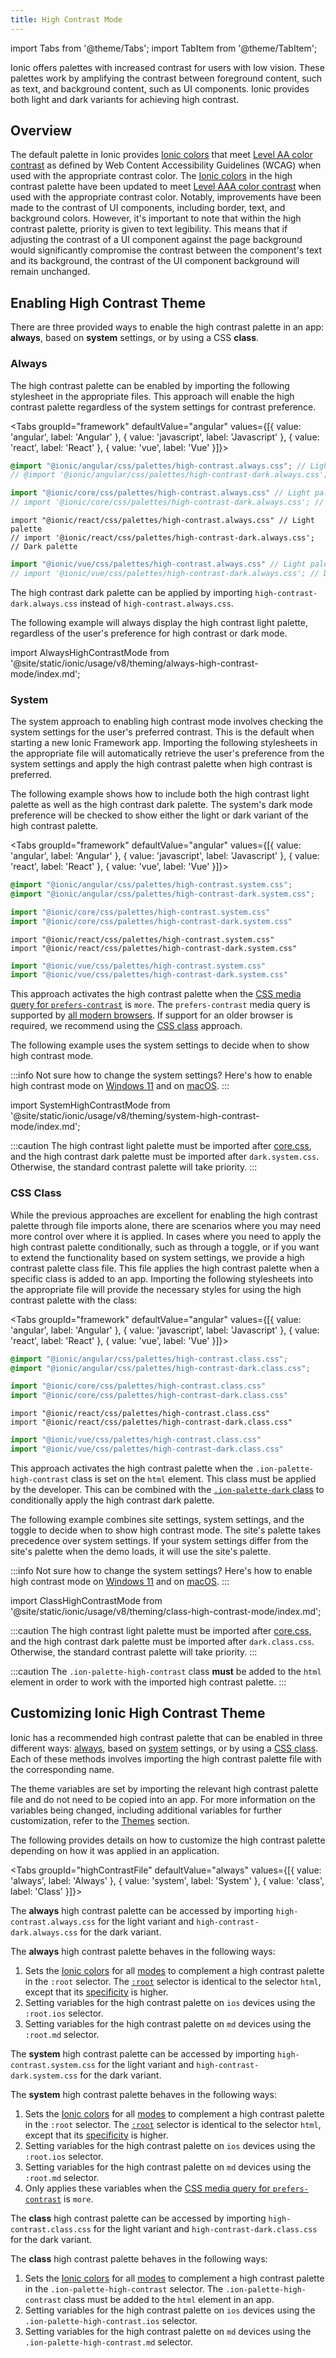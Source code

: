 ```yaml
---
title: High Contrast Mode
---
```


import Tabs from '@theme/Tabs';
import TabItem from '@theme/TabItem';

<head>
  <title>High Contrast Mode to Increase Color Contrast</title>
  <meta
    name="description"
    content="Developers are adding high contrast mode CSS on native applications to support their user preferences. Read to learn more about high contrast color schemes for Ionic apps."
  />
</head>

Ionic offers palettes with increased contrast for users with low vision. These palettes work by amplifying the contrast between foreground content, such as text, and background content, such as UI components. Ionic provides both light and dark variants for achieving high contrast.

## Overview

The default palette in Ionic provides [Ionic colors](./colors.md) that meet [Level AA color contrast](https://www.w3.org/WAI/WCAG21/Understanding/contrast-minimum.html) as defined by Web Content Accessibility Guidelines (WCAG) when used with the appropriate contrast color. The [Ionic colors](./colors.md) in the high contrast palette have been updated to meet [Level AAA color contrast](https://www.w3.org/WAI/WCAG21/Understanding/contrast-enhanced.html) when used with the appropriate contrast color. Notably, improvements have been made to the contrast of UI components, including border, text, and background colors. However, it's important to note that within the high contrast palette, priority is given to text legibility. This means that if adjusting the contrast of a UI component against the page background would significantly compromise the contrast between the component's text and its background, the contrast of the UI component background will remain unchanged.

## Enabling High Contrast Theme

There are three provided ways to enable the high contrast palette in an app: **always**, based on **system** settings, or by using a CSS **class**.

### Always

The high contrast palette can be enabled by importing the following stylesheet in the appropriate files. This approach will enable the high contrast palette regardless of the system settings for contrast preference.

<Tabs groupId="framework" defaultValue="angular" values={[{ value: 'angular', label: 'Angular' }, { value: 'javascript', label: 'Javascript' }, { value: 'react', label: 'React' }, { value: 'vue', label: 'Vue' }]}>

<TabItem value="angular">

```scss
@import "@ionic/angular/css/palettes/high-contrast.always.css"; // Light palette
// @import '@ionic/angular/css/palettes/high-contrast-dark.always.css'; // Dark palette
```

</TabItem>
<TabItem value="javascript">

```typescript
import "@ionic/core/css/palettes/high-contrast.always.css" // Light palette
// import '@ionic/core/css/palettes/high-contrast-dark.always.css'; // Dark palette
```

</TabItem>
<TabItem value="react">

```tsx
import "@ionic/react/css/palettes/high-contrast.always.css" // Light palette
// import '@ionic/react/css/palettes/high-contrast-dark.always.css'; // Dark palette
```

</TabItem>
<TabItem value="vue">

```typescript
import "@ionic/vue/css/palettes/high-contrast.always.css" // Light palette
// import '@ionic/vue/css/palettes/high-contrast-dark.always.css'; // Dark palette
```

</TabItem>

</Tabs>

The high contrast dark palette can be applied by importing `high-contrast-dark.always.css` instead of `high-contrast.always.css`.

The following example will always display the high contrast light palette, regardless of the user's preference for high contrast or dark mode.

import AlwaysHighContrastMode from '@site/static/ionic/usage/v8/theming/always-high-contrast-mode/index.md';

<AlwaysHighContrastMode />

### System

The system approach to enabling high contrast mode involves checking the system settings for the user's preferred contrast. This is the default when starting a new Ionic Framework app. Importing the following stylesheets in the appropriate file will automatically retrieve the user's preference from the system settings and apply the high contrast palette when high contrast is preferred.

The following example shows how to include both the high contrast light palette as well as the high contrast dark palette. The system's dark mode preference will be checked to show either the light or dark variant of the high contrast palette.

<Tabs groupId="framework" defaultValue="angular" values={[{ value: 'angular', label: 'Angular' }, { value: 'javascript', label: 'Javascript' }, { value: 'react', label: 'React' }, { value: 'vue', label: 'Vue' }]}>

<TabItem value="angular">

```css
@import "@ionic/angular/css/palettes/high-contrast.system.css";
@import "@ionic/angular/css/palettes/high-contrast-dark.system.css";
```

</TabItem>
<TabItem value="javascript">

```ts
import "@ionic/core/css/palettes/high-contrast.system.css"
import "@ionic/core/css/palettes/high-contrast-dark.system.css"
```

</TabItem>
<TabItem value="react">

```tsx
import "@ionic/react/css/palettes/high-contrast.system.css"
import "@ionic/react/css/palettes/high-contrast-dark.system.css"
```

</TabItem>
<TabItem value="vue">

```ts
import "@ionic/vue/css/palettes/high-contrast.system.css"
import "@ionic/vue/css/palettes/high-contrast-dark.system.css"
```

</TabItem>

</Tabs>

This approach activates the high contrast palette when the [CSS media query for `prefers-contrast`](https://developer.mozilla.org/en-US/docs/Web/CSS/@media/prefers-contrast) is `more`. The `prefers-contrast` media query is supported by [all modern browsers](https://caniuse.com/?search=prefers-contrast). If support for an older browser is required, we recommend using the [CSS class](#css-class) approach.

The following example uses the system settings to decide when to show high contrast mode.

:::info
Not sure how to change the system settings? Here's how to enable high contrast mode on [Windows 11](hhttps://support.microsoft.com/en-us/windows/turn-high-contrast-mode-on-or-off-in-windows-909e9d89-a0f9-a3a9-b993-7a6dcee85025) and on [macOS](https://support.apple.com/guide/mac-help/change-display-settings-for-accessibility-unac089/mac).
:::

import SystemHighContrastMode from '@site/static/ionic/usage/v8/theming/system-high-contrast-mode/index.md';

<SystemHighContrastMode />

:::caution
The high contrast light palette must be imported after [core.css](../layout/global-stylesheets.md#corecss), and the
high contrast dark palette must be imported after `dark.system.css`. Otherwise, the standard contrast palette will take priority.
:::

### CSS Class

While the previous approaches are excellent for enabling the high contrast palette through file imports alone, there are scenarios where you may need more control over where it is applied. In cases where you need to apply the high contrast palette conditionally, such as through a toggle, or if you want to extend the functionality based on system settings, we provide a high contrast palette class file. This file applies the high contrast palette when a specific class is added to an app. Importing the following stylesheets into the appropriate file will provide the necessary styles for using the high contrast palette with the class:

<Tabs groupId="framework" defaultValue="angular" values={[{ value: 'angular', label: 'Angular' }, { value: 'javascript', label: 'Javascript' }, { value: 'react', label: 'React' }, { value: 'vue', label: 'Vue' }]}>

<TabItem value="angular">

```css
@import "@ionic/angular/css/palettes/high-contrast.class.css";
@import "@ionic/angular/css/palettes/high-contrast-dark.class.css";
```

</TabItem>
<TabItem value="javascript">

```ts
import "@ionic/core/css/palettes/high-contrast.class.css"
import "@ionic/core/css/palettes/high-contrast-dark.class.css"
```

</TabItem>
<TabItem value="react">

```tsx
import "@ionic/react/css/palettes/high-contrast.class.css"
import "@ionic/react/css/palettes/high-contrast-dark.class.css"
```

</TabItem>
<TabItem value="vue">

```ts
import "@ionic/vue/css/palettes/high-contrast.class.css"
import "@ionic/vue/css/palettes/high-contrast-dark.class.css"
```

</TabItem>

</Tabs>

This approach activates the high contrast palette when the `.ion-palette-high-contrast` class is set on the `html` element. This class must be applied by the developer. This can be combined with the [`.ion-palette-dark` class](./dark-mode.md#css-class) to conditionally apply the high contrast dark palette.

The following example combines site settings, system settings, and the toggle to decide when to show high contrast mode. The site's palette takes precedence over system settings. If your system settings differ from the site's palette when the demo loads, it will use the site's palette.

:::info
Not sure how to change the system settings? Here's how to enable high contrast mode on [Windows 11](hhttps://support.microsoft.com/en-us/windows/turn-high-contrast-mode-on-or-off-in-windows-909e9d89-a0f9-a3a9-b993-7a6dcee85025) and on [macOS](https://support.apple.com/guide/mac-help/change-display-settings-for-accessibility-unac089/mac).
:::

import ClassHighContrastMode from '@site/static/ionic/usage/v8/theming/class-high-contrast-mode/index.md';

<ClassHighContrastMode />

:::caution
The high contrast light palette must be imported after [core.css](../layout/global-stylesheets.md#corecss),
and the high contrast dark palette must be imported after `dark.class.css`. Otherwise, the standard contrast palette will take
priority.
:::

:::caution
The `.ion-palette-high-contrast` class **must** be added to the `html` element in order to work with the imported high contrast palette.
:::

## Customizing Ionic High Contrast Theme

Ionic has a recommended high contrast palette that can be enabled in three different ways: [always](#always), based on [system](#system) settings, or by using a [CSS class](#css-class). Each of these methods involves importing the high contrast palette file with the corresponding name.

The theme variables are set by importing the relevant high contrast palette file and do not need to be copied into an app. For more information on the variables being changed, including additional variables for further customization, refer to the [Themes](themes.md) section.

The following provides details on how to customize the high contrast palette depending on how it was applied in an application.

<Tabs groupId="highContrastFile" defaultValue="always" values={[{ value: 'always', label: 'Always' }, { value: 'system', label: 'System' }, { value: 'class', label: 'Class' }]}>

<TabItem value="always">

The **always** high contrast palette can be accessed by importing `high-contrast.always.css` for the light variant and `high-contrast-dark.always.css` for the dark variant.

The **always** high contrast palette behaves in the following ways:

1. Sets the [Ionic colors](colors.md) for all [modes](platform-styles.md#ionic-modes) to complement a high contrast palette in the `:root` selector. The [`:root`](https://developer.mozilla.org/en-US/docs/Web/CSS/:root) selector is identical to the selector `html`, except that its [specificity](https://developer.mozilla.org/en-US/docs/Web/CSS/Specificity) is higher.
2. Setting variables for the high contrast palette on `ios` devices using the `:root.ios` selector.
3. Setting variables for the high contrast palette on `md` devices using the `:root.md` selector.

</TabItem>

<TabItem value="system">

The **system** high contrast palette can be accessed by importing `high-contrast.system.css` for the light variant and `high-contrast-dark.system.css` for the dark variant.

The **system** high contrast palette behaves in the following ways:

1. Sets the [Ionic colors](colors.md) for all [modes](platform-styles.md#ionic-modes) to complement a high contrast palette in the `:root` selector. The [`:root`](https://developer.mozilla.org/en-US/docs/Web/CSS/:root) selector is identical to the selector `html`, except that its [specificity](https://developer.mozilla.org/en-US/docs/Web/CSS/Specificity) is higher.
2. Setting variables for the high contrast palette on `ios` devices using the `:root.ios` selector.
3. Setting variables for the high contrast palette on `md` devices using the `:root.md` selector.
4. Only applies these variables when the [CSS media query for `prefers-contrast`](https://developer.mozilla.org/en-US/docs/Web/CSS/@media/prefers-contrast) is `more`.

</TabItem>

<TabItem value="class">

The **class** high contrast palette can be accessed by importing `high-contrast.class.css` for the light variant and `high-contrast-dark.class.css` for the dark variant.

The **class** high contrast palette behaves in the following ways:

1. Sets the [Ionic colors](colors.md) for all [modes](platform-styles.md#ionic-modes) to complement a high contrast palette in the `.ion-palette-high-contrast` selector. The `.ion-palette-high-contrast` class must be added to the `html` element in an app.
2. Setting variables for the high contrast palette on `ios` devices using the `.ion-palette-high-contrast.ios` selector.
3. Setting variables for the high contrast palette on `md` devices using the `.ion-palette-high-contrast.md` selector.

</TabItem>

</Tabs>
